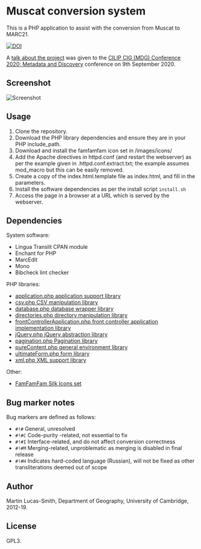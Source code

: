 Muscat conversion system
========================

This is a PHP application to assist with the conversion from Muscat to MARC21.

[![DOI](https://zenodo.org/badge/39077026.svg)](https://zenodo.org/badge/latestdoi/39077026)

A [talk about the project](https://www.youtube.com/watch?v=kVIvFswvRXI) was given to the [CILIP CIG (MDG) Conference 2020: Metadata and Discovery](https://www.cilip.org.uk/events/EventDetails.aspx?id=1332403) conference on 9th September 2020.


Screenshot
----------

![Screenshot](screenshot.png)


Usage
-----

1. Clone the repository.
2. Download the PHP library dependencies and ensure they are in your PHP include_path.
3. Download and install the famfamfam icon set in /images/icons/
4. Add the Apache directives in httpd.conf (and restart the webserver) as per the example given in .httpd.conf.extract.txt; the example assumes mod_macro but this can be easily removed.
5. Create a copy of the index.html.template file as index.html, and fill in the parameters.
6. Install the software dependencies as per the install script `install.sh`
7. Access the page in a browser at a URL which is served by the webserver.


Dependencies
------------

System software:

* Lingua Translit CPAN module
* Enchant for PHP
* MarcEdit
* Mono
* Bibcheck lint checker

PHP libraries:

* [application.php application support library](http://download.geog.cam.ac.uk/projects/application/)
* [csv.php CSV manipulation library](http://download.geog.cam.ac.uk/projects/csv/)
* [database.php database wrapper library](http://download.geog.cam.ac.uk/projects/database/)
* [directories.php directory manipulation library](http://download.geog.cam.ac.uk/projects/directories/)
* [frontControllerApplication.php front controller application implementation library](http://download.geog.cam.ac.uk/projects/frontcontrollerapplication/)
* [jQuery.php jQuery abstraction library](http://download.geog.cam.ac.uk/projects/jquery/)
* [pagination.php Pagination library](http://download.geog.cam.ac.uk/projects/pagination/)
* [pureContent.php general environment library](http://download.geog.cam.ac.uk/projects/purecontent/)
* [ultimateForm.php form library](http://download.geog.cam.ac.uk/projects/ultimateform/)
* [xml.php XML support library](http://download.geog.cam.ac.uk/projects/xml/)

Other:

* [FamFamFam Silk Icons set](http://www.famfamfam.com/lab/icons/silk/)


Bug marker notes
----------------

Bug markers are defined as follows:

* `#!#` General, unresolved
* `#!#C` Code-purity -related, not essential to fix
* `#!#I` Interface-related, and do not affect conversion correctness
* `#!#M` Merging-related, unproblematic as merging is disabled in final release
* `#!#H` Indicates hard-coded language (Russian), will not be fixed as other transliterations deemed out of scope


Author
------

Martin Lucas-Smith, Department of Geography, University of Cambridge, 2012-19.


License
-------

GPL3.

